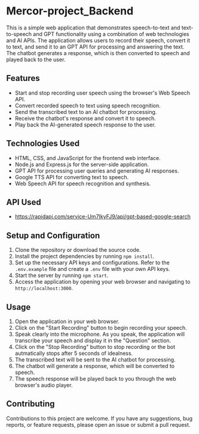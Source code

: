 
# Mercor-project_Backend

This is a simple web application that demonstrates speech-to-text and text-to-speech and GPT functionality using a combination of web technologies and AI APIs. The application allows users to record their speech, convert it to text, and send it to an GPT API for processing and answering the text. The chatbot generates a response, which is then converted to speech and played back to the user.

## Features

- Start and stop recording user speech using the browser's Web Speech API.
- Convert recorded speech to text using speech recognition.
- Send the transcribed text to an AI chatbot for processing.
- Receive the chatbot's response and convert it to speech.
- Play back the AI-generated speech response to the user.

## Technologies Used

- HTML, CSS, and JavaScript for the frontend web interface.
- Node.js and Express.js for the server-side application.
- GPT API for processing user queries and generating AI responses.
- Google TTS API for converting text to speech.
- Web Speech API for speech recognition and synthesis.

## API Used

- https://rapidapi.com/service-Um7IkyFJ9/api/gpt-based-google-search

## Setup and Configuration

1. Clone the repository or download the source code.
2. Install the project dependencies by running `npm install`.
3. Set up the necessary API keys and configurations. Refer to the `.env.example` file and create a `.env` file with your own API keys.
4. Start the server by running `npm start`.
5. Access the application by opening your web browser and navigating to `http://localhost:3000`.

## Usage

1. Open the application in your web browser.
2. Click on the "Start Recording" button to begin recording your speech.
3. Speak clearly into the microphone. As you speak, the application will transcribe your speech and display it in the "Question" section.
4. Click on the "Stop Recording" button to stop recording or the bot autmatically stops after 5 seconds of idealness.
5. The transcribed text will be sent to the AI chatbot for processing.
6. The chatbot will generate a response, which will be converted to speech.
7. The speech response will be played back to you through the web browser's audio player.

## Contributing

Contributions to this project are welcome. If you have any suggestions, bug reports, or feature requests, please open an issue or submit a pull request.

